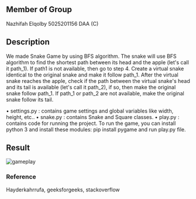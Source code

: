 ##  Member of Group
Nazhifah Elqolby 5025201156
DAA (C)

## Description
We made Snake Game by using BFS algorithm. The snake will use BFS algorithm to find the shortest path between its head and the apple (let's call it path_1). If path1 is not available, then go to step 4. Create a virtual snake identical to the original snake and make it follow path_1. After the virtual snake reaches the apple, check if the path between the virtual snake's head and its tail is available (let's call it path_2), if so, then make the original snake follow path_1. If path_1 or path_2 are not available, make the original snake follow its tail.

•	settings.py : contains game settings and global variables like width, height, etc..
•	snake.py : contains Snake and Square classes.
•	play.py : contains code for running the project.
To run the game, you can install python 3 and install these modules: pip install pygame and run play.py file.

## Result
![gameplay](https://user-images.githubusercontent.com/38482276/87240274-cae19380-c420-11ea-8193-bddab2ef379d.gif)

### Reference
Hayderkahrrufa, geeksforgeeks, stackoverflow
